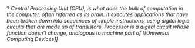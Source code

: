 ? _Central Processing Unit (CPU), is what does the bulk of computation in the computer, often referred as its brain. It executes applications that have been broken down into sequences of simple instructions, using digital logic circuits that are made up of transistors._ _Processor is a digital circuit whose function doesn't change, analogous to machine part of [[Universal Computing Devices]]_
